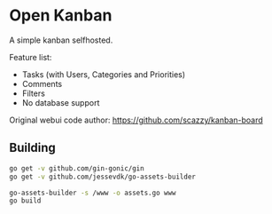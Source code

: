 # Open Kanban

A simple kanban selfhosted.

Feature list:

* Tasks (with Users, Categories and Priorities)
* Comments
* Filters
* No database support

Original webui code author: https://github.com/scazzy/kanban-board

## Building

```bash
go get -v github.com/gin-gonic/gin
go get -v github.com/jessevdk/go-assets-builder

go-assets-builder -s /www -o assets.go www
go build
```
